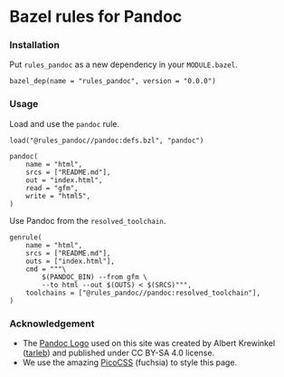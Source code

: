 # Bazel rules for Pandoc

<!--

NOTE:   The following headings are set to level 3 because we later shift them
        by -1 (see //docs:pages.bzl). This will make them to level 2 headings
        and the level 1 heading above appear as the title of the document.

-->

### Installation

Put `rules_pandoc` as a new dependency in your `MODULE.bazel`.

```starlark
bazel_dep(name = "rules_pandoc", version = "0.0.0")
```

### Usage

<div class="grid"><div>

Load and use the `pandoc` rule.

```starlark
load("@rules_pandoc//pandoc:defs.bzl", "pandoc")

pandoc(
    name = "html",
    srcs = ["README.md"],
    out = "index.html",
    read = "gfm",
    write = "html5",
)
```

</div><div>

Use Pandoc from the `resolved_toolchain`.

```starlark
genrule(
    name = "html",
    srcs = ["README.md"],
    outs = ["index.html"],
    cmd = """\
        $(PANDOC_BIN) --from gfm \
        --to html --out $(OUTS) < $(SRCS)""",
    toolchains = ["@rules_pandoc//pandoc:resolved_toolchain"],
)
```

</div></div>

### Acknowledgement

- The [Pandoc Logo] used on this site was created by Albert Krewinkel ([tarleb])
  and published under CC BY-SA 4.0 license.
- We use the amazing [PicoCSS] (fuchsia) to style this page.

[tarleb]: https://github.com/tarleb
[Pandoc Logo]: https://github.com/tarleb/pandoc-logo
[PicoCSS]: https://github.com/picocss/pico
